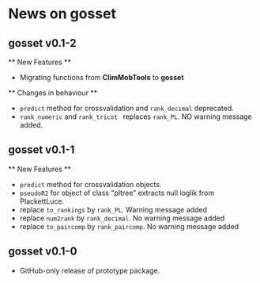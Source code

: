 # News on gosset

## gosset v0.1-2

** New Features **

* Migrating functions from **ClimMobTools** to **gosset**

** Changes in behaviour **

* `predict` method for crossvalidation and `rank_decimal` deprecated.
* `rank_numeric` and `rank_tricot ` replaces `rank_PL`. NO warning message added.

## gosset v0.1-1

** New Features **

* `predict` method for crossvalidation objects.
* `pseudoR2` for object of class "pltree" extracts null loglik from PlackettLuce.
* replace `to_rankings` by `rank_PL`. Warning message added
* replace `num2rank` by `rank_decimal`. No warning message added
* replace `to_paircomp` by `rank_paircomp`. No warning message added


## gosset v0.1-0

* GitHub-only release of prototype package.